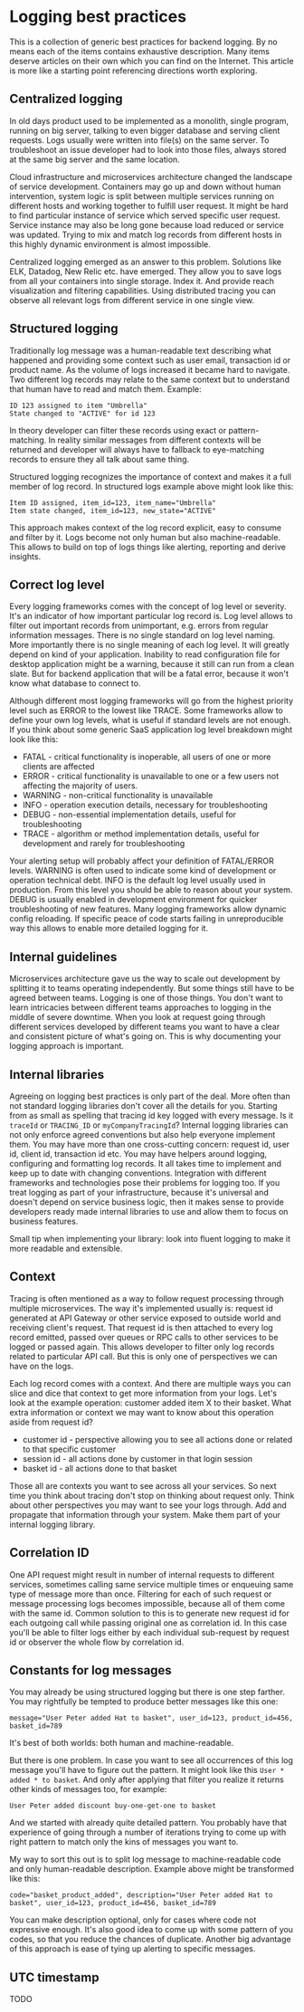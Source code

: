 # Logging best practices

This is a collection of generic best practices for backend logging. By no means each of the items contains 
exhaustive description. Many items deserve articles on their own which you can find on the Internet. This 
article is more like a starting point referencing directions worth exploring. 

## Centralized logging
In old days product used to be implemented as a monolith, single program, running on big server, talking to even 
bigger database and serving client requests. Logs usually were written into file(s) on the same server. To 
troubleshoot an issue developer had to look into those files, always stored at the same big server and the same 
location.

Cloud infrastructure and microservices architecture changed the landscape of service development. Containers may go 
up and down without human intervention, system logic is split between multiple services running on different hosts 
and working together to fulfill user request. It might be hard to find particular instance of service which served 
specific user request. Service instance may also be long gone because load reduced or service was updated. Trying 
to mix and match log records from different hosts in this highly dynamic environment is almost impossible.

Centralized logging emerged as an answer to this problem. Solutions like ELK, Datadog, New Relic etc. have emerged. 
They allow you to save logs from all your containers into single storage. Index it. And provide reach visualization 
and filtering capabilities. Using distributed tracing you can observe all relevant logs from different service in 
one single view.

## Structured logging
Traditionally log message was a human-readable text describing what happened and providing some context such as user 
email, transaction id or product name. As the volume of logs increased it became hard to navigate. Two different 
log records may relate to the same context but to understand that human have to read and match them. Example:

    ID 123 assigned to item "Umbrella"
    State changed to "ACTIVE" for id 123

In theory developer can filter these records using exact or pattern-matching. In reality similar messages from 
different contexts will be returned and developer will always have to fallback to eye-matching records to ensure 
they all talk about same thing.

Structured logging recognizes the importance of context and makes it a full member of log record. In structured 
logs example above might look like this:

    Item ID assigned, item_id=123, item_name="Umbrella"
    Item state changed, item_id=123, new_state="ACTIVE"

This approach makes context of the log record explicit, easy to consume and filter by it. Logs become not only 
human but also machine-readable. This allows to build on top of logs things like alerting, reporting and 
derive insights. 

## Correct log level
Every logging frameworks comes with the concept of log level or severity. It's an indicator of how important 
particular log record is. Log level allows to filter out important records from unimportant, e.g. errors from 
regular information messages. There is no single standard on log level naming. More importantly there is no 
single meaning of each log level. It will greatly depend on kind of your application. Inability to read 
configuration file for desktop application might be a warning, because it still can run from a clean slate. But 
for backend application that will be a fatal error, because it won't know what database to connect to.

Although different most logging frameworks will go from the highest priority level such as ERROR to the lowest 
like TRACE. Some frameworks allow to define your own log levels, what is useful if standard levels are not 
enough. If you think about some generic SaaS application log level breakdown might look like this:
- FATAL   - critical functionality is inoperable, all users of one or more clients are affected
- ERROR   - critical functionality is unavailable to one or a few users not affecting the majority of users.
- WARNING - non-critical functionality is unavailable
- INFO    - operation execution details, necessary for troubleshooting
- DEBUG   - non-essential implementation details, useful for troubleshooting
- TRACE   - algorithm or method implementation details, useful for development and rarely for troubleshooting

Your alerting setup will probably affect your definition of FATAL/ERROR levels. WARNING is often used to indicate 
some kind of development or operation technical debt. INFO is the default log level usually used in production. 
From this level you should be able to reason about your system. DEBUG is usually enabled in development environment 
for quicker troubleshooting of new features. Many logging frameworks allow dynamic config reloading. If specific 
peace of code starts failing in unreproducible way this allows to enable more detailed logging for it.

## Internal guidelines
Microservices architecture gave us the way to scale out development by splitting it to teams operating 
independently. But some things still have to be agreed between teams. Logging is one of those things. You don't 
want to learn intricacies between different teams approaches to logging in the middle of severe downtime. 
When you look at request going through different services developed by different teams you want to have a clear and 
consistent picture of what's going on. This is why documenting your logging approach is important.

## Internal libraries
Agreeing on logging best practices is only part of the deal. More often than not standard logging libraries don't 
cover all the details for you. Starting from as small as spelling that tracing id key logged with every message. Is 
it `traceId` or `TRACING_ID` or `myCompanyTracingId`? Internal logging libraries can not only enforce agreed 
conventions but also help everyone implement them. You may have more than one cross-cutting concern: request id, 
user id, client id, transaction id etc. You may have helpers around logging, configuring and formatting log records. 
It all takes time to implement and keep up to date with changing conventions. Integration with different frameworks 
and technologies pose their problems for logging too. If you treat logging as part of your infrastructure, because 
it's universal and doesn't depend on service business logic, then it makes sense to provide developers ready made 
internal libraries to use and allow them to focus on business features.

Small tip when implementing your library: look into fluent logging to make it more readable and extensible.

## Context
Tracing is often mentioned as a way to follow request processing through multiple microservices. The way it's 
implemented usually is: request id generated at API Gateway or other service exposed to outside world and receiving 
client's request. That request id is then attached to every log record emitted, passed over queues or RPC calls 
to other services to be logged or passed again. This allows developer to filter only log records related to 
particular API call. But this is only one of perspectives we can have on the logs.

Each log record comes with a context. And there are multiple ways you can slice and dice that context to get 
more information from your logs. Let's look at the example operation: customer added item X to their basket. 
What extra information or context we may want to know about this operation aside from request id?
- customer id - perspective allowing you to see all actions done or related to that specific customer
- session id - all actions done by customer in that login session
- basket id - all actions done to that basket

Those all are contexts you want to see across all your services. So next time you think about tracing don't stop 
on thinking about request only. Think about other perspectives you may want to see your logs through. Add and 
propagate that information through your system. Make them part of your internal logging library.

## Correlation ID
One API request might result in number of internal requests to different services, sometimes calling same service 
multiple times or enqueuing same type of message more than once. Filtering for each of such request or message 
processing logs becomes impossible, because all of them come with the same id. Common solution to this is to 
generate new request id for each outgoing call while passing original one as correlation id. In this case you'll 
be able to filter logs either by each individual sub-request by request id or observer the whole flow by 
correlation id.

## Constants for log messages
You may already be using structured logging but there is one step farther. You may rightfully be tempted to produce 
better messages like this one:

    message="User Peter added Hat to basket", user_id=123, product_id=456, basket_id=789

It's best of both worlds: both human and machine-readable.

But there is one problem. In case you want to see all occurrences of this log message you'll have to figure out 
the pattern. It might look like this `User * added * to basket`. And only after applying that filter you realize 
it returns other kinds of messages too, for example:

    User Peter added discount buy-one-get-one to basket

And we started with already quite detailed pattern. You probably have that experience of going through a number 
of iterations trying to come up with right pattern to match only the kins of messages you want to.

My way to sort this out is to split log message to machine-readable code and only human-readable description. 
Example above might be transformed like this:

    code="basket_product_added", description="User Peter added Hat to basket", user_id=123, product_id=456, basket_id=789

You can make description optional, only for cases where code not expressive enough. It's also good idea to come up 
with some pattern of you codes, so that you reduce the chances of duplicate. Another big advantage of this approach 
is ease of tying up alerting to specific messages.

## UTC timestamp

TODO

